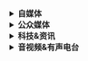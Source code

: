 <details>
<summary><b>自媒体</b> </summary> 
	<p>（“<a href="../../GFW/bolin/" title="文章转载：《学习一下德国人民的翻墙精神》 - 原载于@编程随想的博客/2009-07-16">兼听则明，偏信则暗。--《资治通鉴》</a>”）</p>
<table> 
    <tr>
        <td><b><a href="https://www.youtube.com/playlist?list=WL" title="稍后观看 - YouTube">项目</a></b></td> 
        <td><b><a href="https://www.youtube.com/feed/subscriptions" title="订阅内容 - YouTube">分类</a></b></td>
        <td>
          <b>备注 / <a href="https://www.w3school.com.cn/" title="w3school 在线教程">说明</a></b>
          （       
         <a href="https://go.choong.net/BTSync/down/" title="GFW @ 翻墙( /GFW/ & /BTSync/ )">GFW</a> |  
	 <a href="https://program-think.blogspot.com/search/label/IT.翻墙" title="IT.翻墙 @ 编程随想的博客">科学上网</a>  
          - ☞步骤 ： 
          <a href="https://go.choong.net/Mozilla/Firefox/" title="①下载浏览器：Mozilla Firefox — 下载本地化的 🦊 Firefox （zh-CN）">①</a>、
          <a href="https://go.choong.net/Mozilla/VPN/" title="②添加VPN插件：Hoxx VPN Proxy – 下载 🦊 Firefox 扩展（zh-CN）--网址">②</a>、
          <a href="https://go.choong.net/Mozilla/ADD-ONS/" title="③添加扩展插件：常用扩展集 – 下载 🦊 Firefox 附加组件（zh-CN）--网址">③</a>
          ）
        </td>
    </tr>  
     <tr>
        <td>《<a href="https://www.youtube.com/channel/UChRE0pMeij_O5FqWrSKBF-Q?lang=zh-cn" title="@《书斋夜话》频道 (于2017年1月16日注册) | YouTube">書齋夜話</a>》</td>
        <td> /zt/szyh/ </td>
        <td> <a href="https://twitter.com/shuzhaiyehua?lang=zh-cn" title="推特 | 書齋夜話(@shuzhaiyehua)2017年4月 加入">主讲人</a> ：@任松林、@<a href="https://twitter.com/atomxu?lang=zh-cn" title="推特 | 童木 Steven(@atomxu)2010年4月 加入">童木</a> </td>
    </tr> 
  </summary>  
	
     <tr>
        <td>《<a href="https://www.youtube.com/channel/UC7PiHw_aAJU7z4MPLvJs6lA/about?lang=zh-cn" title="@《Haonian Xin》频道 (于2017年7月29日注册)  | YouTube">灝年講壇</a>》</td>
        <td> /zt/xhn/ </td>
        <td><a href="https://zh.wikipedia.org/wiki/%E8%B0%81%E6%98%AF%E6%96%B0%E4%B8%AD%E5%9B%BD" title="《谁是新中国》 - 维基百科，自由的百科全书
	《谁是新中国：中国现代史辨》（Which is the New China: Distinguishing between Right and Wrong in Modern Chinese History）
	是旅居美国的中国大陆异议人士辛灏年出版的一本历史学和政治学著作。">主讲人</a>：<a href="https://zh.wikipedia.org/wiki/%E8%BE%9B%E7%81%9D%E5%B9%B4" title="辛灏年 - 维基百科，自由的百科全书
	辛灏年（1947年11月2日－），本名高尔品，籍贯安徽巢县，出生于南京，现旅居美国。
	原为作家，任中华人民共和国安徽省青联副主席。
	47岁时赴海外，专研中国近现代史，取“辛亥年”谐音更名“辛灏年”，
	主张中国大陆归并于中华民国，参与创建大中华民国光复会。">辛灝年</a>@<a href="https://twitter.com/RealHaonian?lang=zh-cn" title="推特 | 辛灏年(@RealHaonian)">Twitter</a>&nbsp;
        <a href="https://go.choong.net/s/1946/" title="【1946】中華民國憲法-全國法規資料庫( https://law.moj.gov.tw/LawClass/LawAll.aspx?pcode=A0000001 )"><img src="https://emojipedia-us.s3.dualstack.us-west-1.amazonaws.com/thumbs/120/joypixels/257/flag-taiwan_1f1f9-1f1fc.png" height="15" width="15" /></a>
<a href="https://www.youtube.com/channel/UCUTYYuGRa_Xzu0FlcM1UvHQ?lang=zh-cn" title="辛灏年《透視中國》Youtube频道 http://tszgtv.com (于2014年5月5日注册)  | YouTube
	辛灝年 最新演講 -- 展示一个真实的中国，分享一份深刻的思考。
	原名高爾品。作家，歷史學家。 
	著有《誰是新中國》等著作。">透視中國</a>|<a href="https://www.huanghuagang.org/" title="《黄花岗》杂志社 - 「黃花岡光復網」首頁  | 2001年中华民国国庆日，辛灏年创办历史刊物《黄花岗》及中国现代史研究所，并任《黄花岗》主编。
	2014年10月，宣布中国现代史研究所改组更名为光复民国（大陆）工作委员会。
	2018年5月，与致力恢复中华民国失地人士于纽约成立大中华民国光复会。">黄花岗</a>&nbsp;<a href="https://guangfuwan.blogspot.com/" title="黃花岡觀察Blog">Blog</a>|<a href="https://www.youtube.com/c/%E6%A2%85%E8%8A%B1%E9%9B%BB%E8%A6%96MeiTV?lang=zh-cn" title="《梅花電視-光復之聲二台》YouTube频道 (于2018年3月28日注册)  | YouTube
	大中華民國光復會的官方媒體。">梅花電視</a><a href="https://emojipedia.org/flag-taiwan/" title="🇹🇼 Flag for Taiwan Emoji">&</a><a href="https://www.youtube.com/channel/UCMUeN194sSQfgn7jA6ez5-w?lang=zh-cn" title="光復之聲 - YouTube 频道 (于2019年1月18日注册)  | YouTube">光復之聲</a>
	</td>
    </tr> 
        
     <tr>
       <td>《<a href="https://www.youtube.com/channel/UCghLs6s95LrBWOdlZUCH4qw?lang=zh-cn" title="@《stone记》频道 (于2018年3月30日注册) , 合作联系Twitter：stone记@stone62855987 | YouTube">stone记</a>》</td>
        <td> /zt/stone/ </td>
        <td>主讲人：stone记 
	@<a href="https://twitter.com/stone62855987?lang=zh-cn" title="推特 | stone记(@stone62855987)">Twitter</a>	
	</td>
    </tr> 
	
     <tr>
       <td>《<a href="https://www.youtube.com/channel/UCq9SFiUfZaBK36rDZqnBbpw?lang=zh-cn" title="@《晓农说》频道 (2020年1月6日注册)  未经证实 | YouTube">晓农说</a>》</td>
        <td> /zt/cxn/ </td>
        <td>
	   <a href="https://www.youtube.com/channel/UCq9SFiUfZaBK36rDZqnBbpw?lang=zh-cn" title="@《程晓农何清涟频道》 (2019年6月20日注册) 未经证实 | YouTube">主讲人</a> ：
	   <a href="https://zh.wikipedia.org/zh-hans/程晓农" title="程晓农 - 维基百科，自由的百科全书
	程晓农（1952年2月19日－），男，祖籍中国江苏南京，中国经济学家、转型问题学者、旅美学者。
	曾任全国人大常委会办公厅研究室研究员,中国经济体制改革研究所综合研究室主任、副研究员，曾任美国《当代中国研究》杂志主编。">程晓农</a>
         @<a href="https://twitter.com/XiaonongC?lang=zh-cn" title="推特 | Xiaonong Cheng, 程晓农(@XiaonongC)">Twitter</a>、	
	  <a href="https://zh.wikipedia.org/zh-hans/何清涟" title="何清涟 - 维基百科，自由的百科全书">何清涟</a>
	@<a href="https://twitter.com/HeQinglian?lang=zh-cn" title="推特 | 何清涟, He Qinglian(@HeQinglian)">Twitter</a>、
	 <a href="https://www.youtube.com/playlist?list=PLiPkp_d_RCylY6vbZnE_x7n2p-a2aEj7C?lang=zh-cn" title="【明镜电视】 程晓农 | 何清涟专栏 - YouTube">专栏</a> |
	 <a href="https://www.heqinglian.net/" title="清涟居 | 何清涟个人主页">清涟居</a>
	</td>
    </tr> 
	
     <tr>
       <td>《<a href="https://www.youtube.com/channel/UCAq_xQV8pJ2Q_KOszzaYPBg?lang=zh-cn" title="@《崔永元》频道 (2020年4月9日注册)  | YouTube">崔永元</a>》</td>
        <td> /zt/cyy/ </td>
        <td>主讲人：<a href="https://zh.wikipedia.org/zh-hans/崔永元" title="崔永元 | 1963年2月20日出生于天津，北京广播学院（现中国传媒大学）新闻系毕业。 - 维基百科，自由的百科全书 ">崔永元</a>
		@<a href="https://twitter.com/YongyuanCui1?lang=zh-cn" title="推特 | 崔永元(@YongyuanCui1)2019年1月 加入">Twitter</a>、	
		@<a href="https://zh-cn.facebook.com/yongyuan.cui.338" title="Facebook | 崔永元(@ )*年*月 加入">Facebook</a>
	</td>
    </tr> 
	
	     <tr>
       <td>《<a href="https://www.youtube.com/channel/UCM33VtveeEmfA6LC7tH30Xw?lang=zh-cn" title="@《袁腾飞》频道 (2013年9月10日注册)  | YouTube">袁腾飞</a>》</td>
        <td> /zt/ytfy/ </td>
        <td><a href="https://www.youtube.com/user/tmengchina?lang=zh-cn" title="@《袁腾飞》频道 (2013年9月10日注册)  | YouTube">主讲人</a>：<a href="https://zh.wikipedia.org/zh-hans/袁腾飞" title="袁腾飞 | 1972年2月8日出生于北京，首都师范大学历史系毕业。 - 维基百科，自由的百科全书 
		袁腾飞（1972年2月8日－），字将洛，号方生 1994年毕业于首都师范大学历史系，中学高级教师。曾任首都师范大学附属中学历史课教师13年，原北京市海淀区教师进修学校历史教研员，原海淀区历史学科带头人，原北京精华学校教师，现已辞职，在网络平台做主播。
		曾参与北京市高考历史命题与《高中新课标历史教材》（人教版）编写。

                2008年6月，袁腾飞在精华学校的讲课片段被传到优酷网上，受到部分网友大力追捧，但也受到许多网民的强烈反对，甚至有网民到精华学校欲与袁腾飞辩论，但学校未同意。
		在短短一年内，袁腾飞旋风式爆红，讲史魅力横扫全球中文世界，其粉丝号称“藤枝”[1]，袁腾飞被吹捧为“史上最牛历史老师”。
		中国中央电视台科教频道《百家讲坛》系列节目，先后推出由他主讲的《两宋风云》《塞北三朝之辽》《塞北三朝之西夏》《塞北三朝之金》。">袁腾飞</a>
		@<a href="https://twitter.com/YuanTengFei?lang=zh-cn" title="推特 | 袁腾飞(@YuanTengFei)2010年5月 加入">Twitter</a>、	
		@<a href="https://zh-cn.facebook.com/yuantengfei/" title="Facebook | 袁腾飞(@yuantengfei)*年*月 加入">Facebook</a>
		| <a href="https://www.youtube.com/watch?v=4EO2rxMK36w?lang=zh-cn" title="我为什么离开体制？历史课在中学鄙视链最底端 - YouTube">自述</a>
		 <a href="https://www.youtube.com/watch?v=BRqQeCTS8cM?lang=zh-cn" title="我为什么离开体制？历史课在中学鄙视链最底端 - YouTube">经历</a>

	</td>
    </tr> 
	
     <tr>
       <td>《<a href="https://www.youtube.com/channel/UCr_F4Y9iboUKlg_ZPm4jkVQ?lang=zh-cn" title="@《老梁》频道 (2020年3月8日注册)   世事洞明皆学问，人情练达即文章 | YouTube">老梁</a>》</td>
        <td> /zt/lhd/ </td>
        <td><a href="https://www.youtube.com/channel/UCNE3Tho7XQ39iSUTafPmMpQ?lang=zh-cn" title="@《老梁【副频道】》 (2017年8月30日注册)  | YouTube">主讲人</a>：<a href="https://zh.wikipedia.org/zh-hans/梁宏达" title="梁宏达 | 1972年2月20日出生于黑龙江省绥化市兰西县，黑龙江大学新闻专业毕业。 - 维基百科，自由的百科全书 
		梁宏达（1972年2月20日－），艺名老梁，中国大陆电视评论员、节目主持人、自媒体主播，出生于黑龙江省绥化市兰西县，1992年毕业于黑龙江大学新闻专业，曾任中央人民广播电台特别评论员、中国教育电视台评论员，主讲过众多电视及网络节目，包括《体育评书》《老梁说天下》《老梁故事汇》《老梁观世界》《老梁有看法》《天天五味评》《梁知》《老梁通史》《大唐雷音寺》等，因其渊博的知识和独到的见解而深受许多观众喜爱。其妻子是中国大陆节目主持人荆慕瑶。">梁宏达</a>
		@<a href="https://twitter.com/?lang=zh-cn" title="推特 | 梁宏达(@)*年*月 加入">Twitter</a>、	
		@<a href="https://zh-cn.facebook.com/" title="Facebook | 梁宏达(@yuantengfei)*年*月 加入">Facebook</a>
	</td>
    </tr> 
	
     <tr>
       <td>《<a href="https://www.youtube.com/channel/UCoCHlYM3srHBmg21mK1-JPg?lang=zh-cn" title="杨锦麟@《老楊到處說》频道 (2020年4月1日注册)  | YouTube">老楊到處說</a>》</td>
	<td> /zt/yjl/ </td>
        <td><a href="https://www.youtube.com/c/老楊到處說?lang=zh-cn" title="杨锦麟@《老楊到處說》频道 (2020年4月1日注册)  | YouTube">主讲人</a>
		  ：<a href="https://zh.wikipedia.org/zh-hans/杨锦麟" title="@杨锦麟 | 维基百科
			杨锦麟（1953年9月－），笔名陈子帛。出生于中国福建厦门。
		     先后担任报社编辑、主笔、杂志主编等职，长期从事时事评论的媒体工作，
		     目前担任锦绣麒麟传媒（国际）有限公司创始人兼总监。
		     其在凤凰卫视期间的品牌节目是《有报天天读》。
		     同时杨锦麟也经常为新加坡《联合早报》撰写文稿；后担任香港卫视副总裁兼执行台长。
		     2013年2月16日以私人理由辞去在香港卫视所任之职务。
		     后创建锦绣麒麟传媒（国际）有限公司，与腾讯合作开设“锦麟频道”，
	             2013年3月1日起推出四档由杨锦麟主持的节目。
		                                           - @维基百科，自由的百科全书 ">杨锦麟</a>
		（<a href="https://zhibo.ifeng.com/" title="风直播 - 只为抵达，给你好看！| 凤凰网">凤凰卫视</a>
		《<a href="https://phtv.ifeng.com/listpage/672/1/list.shtml" title="有报天天读_凤凰卫视_凤凰网">有报天天读</a>》早期主持人）
	</td>
    </tr> 	                                                                                                     
		
     <tr>
       <td>《<a href="https://www.youtube.com/channel/UCtAIPjABiQD3qjlEl1T5VpA?lang=zh-cn" title="@《文昭談古論今 -Wen Zhao Official》频道 (于2011年12月4日注册) | YouTube">文昭談古論今</a>》</td>
        <td> /zt/wenzhao/ </td>
        <td> 
            <a href="https://www.youtube.com/channel/UCTu_hTaVf3DJMpMIyOAq2Ew?lang=zh-cn" title="@《文昭思緒飛揚 - Wen Zhao Studio》频道 (于2020年6月12日注册) | YouTube">主讲人</a>
		：<a href="https://www.wenzhao.ca" title="『文昭談古論今』 會員網站：wenzhao.ca">文昭</a>
	     @<a href="https://twitter.com/wenzhaocomment?lang=zh-cn" title="推特 | 文昭談古論今(@wenzhaocomment)2017年2月 加入">Twitter</a>、
	     @<a href="https://zh-cn.facebook.com/WenZhaoComment/" title="Facebook | 文昭談古論今(@WenZhaoComment)*年*月 加入">Facebook</a>、
	     @<a href="https://t.me/wenzhaocomment" title="电报（Telegram） | 文昭談古論今(@WenZhaoComment)*年*月 加入">Telegram</a>、
	     @<a href="https://t.me/wenzhaofans" title="电报群组（Telegram） | 文昭談古論今(@WenZhaoComment)*年*月 加入">群组</a>
	     </td>
    </tr>    
    
     <tr>
       <td>《<a href="https://www.youtube.com/channel/UCwb7avxK-L5vPjMC1ZIGayw?lang=zh-cn" title="@《陳破空縱論天下》频道 (于2015年10月9日注册) | YouTube">陳破空縱論天下</a>》</td>
        <td> /zt/cpk/ </td>
        <td> 主讲人：<a href="https://www.chenpokongvip.com/" title="主頁 | 陳破空會員網站">陈破空</a>
	    @<a href="https://zh.wikipedia.org/zh-hans/陈破空" title="陈破空（1963年12月20日－），原名陈劲松，生于四川省三台县。旅美中国作家、政治评论家、知名民运人士。先后就读于湖南大学、上海同济大学。美国哥伦比亚大学公共管理硕士。曾执教广州中山大学。美国之音常任嘉宾、自由亚洲电台特约评论员。 - 维基百科，自由的百科全书 ">维基百科</a>
	    </td>
    </tr> 
	
     <tr>
       <td>《<a href="https://www.youtube.com/channel/UCn9_KbNANeyYREePe8YA2DA?lang=zh-cn" title="@《财经冷眼》频道 (于2017年8月31日注册) | YouTube">财经冷眼</a>》</td>
        <td> /zt/cjly/ </td>
        <td>主讲人：
		<a href="https://www.caijinglengyan.com/" title="财经冷眼 – 专业财经节目">财经冷眼</a>
		@<a href="https://twitter.com/caijinglengyan?lang=zh-cn" title="推特 | 财经冷眼(@caijinglengyan)2016年10月 加入">Twitter</a>、
		@<a href="https://twitter.com/caijingxiang?lang=zh-cn" title="推特 | 财经真相(@caijingxiang)2014年11月 加入">Twitter</a></td>
    </tr> 
	
     <tr>
       <td>《<a href="https://www.youtube.com/channel/UCa6ERCDt3GzkvLye32ar89w?lang=zh-cn" title="@《江峰时刻》频道 (于2018年6月1日注册) | YouTube
		江峰時刻 —— 有思考深度、有時空緯度、有人性溫度。
		含三個欄目：
			1.歷史上的今天：講出歷史真相，道出生命冷暖。
			2.江峰漫談：蹭熱點，不蹭熱鬧；看新聞，更看門道。
			3.川普推推推：通過推特總統，了解美國，了解正常人類秩序，一起為未來的中國尋找智慧和久違的神性。">江峰时刻</a>》</td>
        <td> /zt/jftime/ </td>
        <td>主讲人：江峰 
	    & <a href="https://www.youtube.com/channel/UCDpWE1rleECw7wFdwTy-hSQ?lang=zh-cn" title="@《 江峰劇場 》频道 (于2018年1月18日注册) | YouTube">江峰劇場</a>
	     @<a href="https://twitter.com/realjiangfeng?lang=zh-cn" title="推特 | 江峰(@realjiangfeng)2018年11月 加入">Twitter</a>、
	     @<a href="https://zh-cn.facebook.com/JiangFengTime/" title="Facebook | 江峰时刻(@JiangFengTime)*年*月 加入">Facebook</a>、
	     @<a href="https://t.me/jiangfengtimegroup" title="电报群组（Telegram） | 江峰时刻(@jiangfengtimegroup)*年*月 加入">群组</a>
	      </td>
    </tr> 
	
     <tr>
       <td>《<a href="https://www.youtube.com/channel/UCBtIsU8tuFzE0U8spSUUbZw?lang=zh-cn" title="@《文明客厅》频道 (于2019年7月16日注册) | YouTube">文明客厅</a>》</td>
        <td> /zt/zxz/ </td>
        <td>主讲人：	     
             <a href="https://zh.wikipedia.org/zh-hans/周孝正" title="周孝正 - 维基百科，自由的百科全书
		 周孝正（1947年7月－），中国社会学家、历史学者。原中国人民大学副教授。周以其幽默诙谐的语言风格，针对历史及社会事件客观理智的分析而在中国广为人知。">周孝正</a>
	     </td>
     </tr> 
	
     <tr>
       <td>《<a href="https://www.youtube.com/channel/UCJDaS2CiEQOOUngxe0p4MoQ?lang=zh-cn" title="@《詢經問政》频道 (于2019年6月20日注册) | YouTube
	 《询经问政》是一个以犹太·基督教信仰为价值基础，从英美保守主义理念的角度，对时政、经贸、社会做深入探讨的栏目。
	            希望以此帮助全球华人深入了解美国政治、美国视角，及其所植根于的，创造了普世文明的西方信仰及价值观。

	            《询经问政》的主旨可概括为：
	                                    保守理念
	                                    经典政论
	                                    纵横经贸
	                                    辛辣时评">詢經問政</a>》</td>
        <td> /zt/zx/ </td>
        <td>主讲人：
	       <a href="https://www.youtube.com/channel/UCDryqAH6z_YehYQP6EsQZbg?lang=zh-cn" title="@《詢經問道&詢經問政 EZ Media》频道 (于2020年3月5日注册) | YouTube
		【询经问道】乃张洵Eric Zhang另辟的油管频道，专注于历史、信仰、文化，以及思考。
	            原有【询经问政】仍旧存在，内容侧重时政点评，包括美国政治、美中关系等。

	            新频道【询经问道】的宗旨不变：
	                                      - 保守美国的过去
	                                      - 引领华夏的未来
	                                      - 传播基督的福音
	            频道初创，没有广告和油管超级留言打赏收入。有感动支持我者可通过paypal打赏：paypal.me/ericxunzhang">张洵</a>		
	     @<a href="https://twitter.com/ericxunzhang?lang=zh-cn" title="推特 | 张洵 Eric Zhang(@ericxunzhang)2017年8月 加入
		     Conserve the past of US, Lead the future of China, and Preach the Gospel of Jesus Christ. 守住美国的过去， 引领华夏的未来， 传播基督的福音！ https://paypal.me/ericxunzhang">Twitter</a>
	     </td>
     </tr> 
	
     <tr>
       <td>《<a href="https://www.youtube.com/c/徐杰慢半拍/?lang=zh-cn" title="@《徐杰慢半拍》频道 (2018年10月14日注册)  | YouTube 
	      【说明】
	      打赏：http://paypal.me/xujie950331

	      地址:695 W Holt Ave104 Pomona CA 91768

	      电话：+19093261499（洛杉矶时间：周一至周五上午10点到下午5点）

	      手机：+16264931363

	       邮箱：xujie19651123@gmail.com

	      徐杰苹果商店软件：徐杰慢半拍

	      电报群 ：xujie1965

	      YouTube频道会员https://www.youtube.com/channel/UCrmRhJoIXkaCPJLX_mqnbqQ/join


	      1，慢半拍忠实听众-------29，99每月
	      2，慢半拍频道会员-------99，99每月 
	      *************************************************************************** 
	      不会关联境外账户的麻烦走淘宝代付，不要用内地卡或者内地邮箱绑定的账户付款。谢谢！ 
	      ***************************************************************************">徐杰慢半拍</a>》</td>
        <td> /zt/cyy/ </td>
        <td>主讲人：<a href="https://www.xujieusamedia.com/" title="徐杰-个人网站试运营 | Xu Jie USA Media | Chinese-USA Relations | Pomona, CA ">徐杰</a>
		@<a href="https://twitter.com/?lang=zh-cn" title="推特 | 徐杰慢半拍 *年*月 加入">Twitter</a>、	
		@<a href="https://zh-cn.facebook.com/" title="Facebook| 徐杰慢半拍 *年*月 加入">Facebook</a>
	</td>
    </tr> 
	
     <tr>
       <td>《<a href="https://www.youtube.com/channel/UCv361SF6FKznoGPKEFG9Yhw?lang=zh-cn" title="@《陈秋实》频道 (于2019年10月5日注册) | YouTube">陈秋实</a>》</td>
        <td> /zt/cqs/ </td>
        <td>主讲人：陈秋实
	    @<a href="https://twitter.com/chenqiushi404?lang=zh-cn" title="推特 | 陈秋实（陳秋實）(@chenqiushi404)2019年10月 加入| 陳秋實：1985年9月19日出生于黑龙江省大兴安岭地区。🔸
邮箱：chenqiushi404@gmail.com">Twitter</a>
	     @<a href="https://t.me/qiushichen" title="电报（Telegram） | 陈秋实(@qiushichen)*年*月 加入">Telegram</a>、
	    </td>
    </tr> 
	
     <tr>
        <td>《<a href="https://www.youtube.com/c/cnliziqi?lang=zh-cn" title="@《李子柒 Liziqi》频道 -  美食视频博主 (于2017年8月22日注册) | YouTube">李子柒</a>》 </td>
        <td> /zt/lzq/ </td>
	<td><a href="https://zh.wikipedia.org/wiki/Category:%E4%B8%AD%E5%9B%BDYouTuber" title="分类:中国YouTuber - 维基百科，自由的百科全书">主讲人</a>：<a href="https://zh.wikipedia.org/wiki/%E6%9D%8E%E5%AD%90%E6%9F%92" title="李子柒 - 维基百科，自由的百科全书
		李子柒（1989年6月3日－），本名李佳佳，生于中国四川绵阳，中国大陆美食视频制作者，所属经纪公司为杭州微念科技。
		2016年因以“古法风格”形式发布原创美食视频而被人熟知，被誉为“2017美食网红第一人”。">李子柒</a>
		@<a href="https://weibo.com/mianyangdanshen" title="微博 |  李子柒(@*)*年*月 加入">微博</a>、 
		@<a href="https://zh-cn.facebook.com/cnliziqi/" title="Facebook | 李子柒 - Home(@cnliziqi)*年*月 加入">Facebook</a>、
		@<a href="https://space.bilibili.com/19577966" title="李子柒的个人空间（bilibili 知名美食UP主） - 哔哩哔哩 ( ゜- ゜)つロ 乾杯~ Bilibili">B站</a>、		
		@<a href="https://www.meipai.com/user/61455245" title="李子柒的美拍 - 美拍短视频">美拍</a>、 
		@<a href="https://www.douyin.com/share/user/68310389333/" title="李子柒 - 【抖音短视频】记录美好生活">抖音</a>
	    </td>
     </tr> 
	
     <tr>
       <td>《<a href="https://www.youtube.com/channel/UCyJSiDnzXwa1BLGG2PBq9og?lang=zh-cn" title="@《乐哥创事记》频道 (2021年5月9日注册)  | YouTube">乐哥创事记</a>》</td>
        <td> /zt/ac9192/ </td>
        <td>		
            <a href="https://choong.net/" title="我是乐哥 | 交个朋友">主讲人</a> ：
	    <a href="https://www.youtube.com/channel/UCd4E4dxtsvyHm2Yy2Jp9Lpw" title="重生乐哥 - YouTube （2021年5月9日注册）">重生乐哥</a>
		<a href="https://creator.douyin.com/" title="抖音：AC9192 | 登录抖音短视频 【抖音短视频】记录美好生活-Douyin.com 
							     抖音创作服务平台 
							     https://sso.douyin.com/
							     https://creator.douyin.com/">抖音：AC9192</a>
	    </td>
     </tr> 
	
    <tr>
       <td>《<a href="https://www.youtube.com/c/鄂东老男孩?lang=zh-cn" title="@《鄂东老男孩》频道 (2018年10月16日注册)  | YouTube">鄂东老男孩</a>》</td>
        <td> /zt/edbbly/ </td>
        <td>主讲人：<a href="#" title="#鄂东老男孩 | 本名：文刚，弟弟文强。微信公众号：edbboy , 80后袖珍老男孩，农村维修技术达人，家电下乡维修服务三农
		在不足2000人的湖北罗田县河铺镇凉亭河村里，他的“小文电器维修”铺子是当地最热闹的集散点。
		
		感谢大家对“鄂东老男孩”我的关注，我是一个袖珍人，我来自中国湖北的农村，大别山区黄冈市罗田县，小时候家里的条件差，
                 但是我截至目前也从没有依靠国家的补贴。我不想拖累我的家人，由于从小对电子维修方面很有兴趣,我的视频通过我下乡维修还有我的农村生活，
		反映我家乡的风土人情，展示家乡农村的变化，让更多的朋友了解我们山区农村的发展，还有山区人民的淳朴民风。
		喜欢我支持我的朋友点个订阅。一直有人质疑至是不是我本人的帐号，所以我发个声明说明一下！
		如果要联系我，还可以关注我的微信公众号“鄂东老男孩”和微博“鄂东老男孩”。">鄂东老男孩</a>		
		@<a href="https://space.bilibili.com/393314780/" title="鄂东老男孩的个人空间 - 哔哩哔哩 ( ゜- ゜)つロ 乾杯~ Bilibili
		  bilibili个人认证：bilibili 新星UP主 (第三届“bilibili 新星计划”获奖者")>B站</a>、
		@<a href="https://www.toutiao.com/c/user/54414031463/#mid=1556589708284930" title="鄂东老男孩的头条主页 - 今日头条(www.toutiao.com)">头条号</a>、		
	        @<a href="https://author.baidu.com/home?type=profile&action=profile&mthfr=box_share&context=%7B%22from%22%3A%22ugc_share%22%2C%22app_id%22%3A%221612105839178786%22%7D" title="鄂东老男孩">百度号</a>、
		@<a href="http://a.mp.uc.cn/media.html?mid=0ca3bda127374165a3cbf34ad3678d1b&client=ucweb&uc_param_str=frdnsnpfvecpntnwprdsssnikt" title="鄂东老男孩 | UC大鱼号">UC大鱼号</a>、
	</td>
    </tr> 
	
     <tr>
       <td>《<a href="https://www.youtube.com/c/laowaibaba?lang=zh-cn" title="@《老外爸爸》频道 - 追求卓越男人的生活 (于2017年9月20日注册) | YouTube">Laowai Baba</a>》 </td>
        <td> /zt/lwbb/ </td>
        <td><a href="https://www.youtube.com/watch?v=fLSfoWuKGIM?lang=zh-cn" title="关于@《老外爸爸》频道 | 老外爸爸是誰？ 我的Youtube頻道介紹 : 謝謝你訪問我的網站。我是一位先生和6個女兒的爸爸，住在台灣鄉下的美國人，喜歡養雞，喜歡吃酪梨醬。(更多视频: http://www.laowaibaba.com | Bilibili: 老外爸爸 LaoWai BaBa
 | Facebook (臉書) : 老外爸爸 LaoWai BaBa）">主讲人</a>：<a href="https://www.laowaibaba.com/zh-hant/" title="《老外爸爸 Laowai Baba》 - 追求卓越的男人生活">Stephen</a></td>
       </tr> 
	
     <tr>
       <td>《<a href="https://www.youtube.com/c/ZUOLUOTV?lang=zh-cn" title="@《ZUOLUOTV》频道 (于2016年5月17日注册) | YouTube">ZUOLUOTV™</a>》</td>
        <td> /zt/zltv/ </td>
        <td>    <a href="https://space.bilibili.com/7388950#!/" title="罗罗磊磊的个人空间 - 哔哩哔哩 ( ゜- ゜)つロ 乾杯~ Bilibili">主讲人</a>：
		<a href="https://luolei.org/" title="罗磊的独立博客 （ luolei.org ）  
						     【简介】罗磊，前端工程师，ZUOLUOTV™ 制作人，左左文化创始人。 - 科技、旅行、生活方式。
						     
						        我叫罗磊,来自中国深圳,当过5年程序员,前端工程师,曾任职于大型互联网公司, 
						     2018年底与老婆辞职创业,现在是视频节目 ZUOLUOTV 制作人,旅行摄影玩家和内容创作者
                                                     当过五年前端工程师，俗称程序员，2018年辞职创业，现在给老婆打工，全世界走走逛逛拍拍。">罗磊</a>
	        @<a href="https://twitter.com/luoleiorg?lang=zh-cn" title="推特 | 罗罗磊磊(@luoleiorg)2009年6月 加入">Twitter</a>
		@<a href="http://t.me/zuoluotv" title="Telegram - 电报|群组">Telegram</a>
		@<a href=https://www.instagram.com/luoleiorg/" title="Instagram | 罗罗磊磊(@*)*年*月 加入">Instagram</a>
		@<a href="https://twitter.com/luoleiorg?lang=zh-cn" title="微博 |  罗罗磊磊(@*)*年*月 加入">微博</a> 
		@<a href="https://www.zhihu.com/people/luolei" title="罗磊 - 知乎">知乎</a> 
	</td>
    </tr> 
			
     <tr>
       <td>《<a href="https://i.youku.com/luojisw" title="优酷视频《罗辑思维》自频道 （ 微信公众号：luojisw ） ">罗辑思维</a>·<a href="https://www.biji.com/" title="罗辑思维 | 得到App/Web版 - 知识就是力量，知识就在得到 （ https://www.biji.com/ ）">得到</a><a href="https://www.igetget.com/" title="罗辑思维 | 得到App - 北京思维造物信息科技股份有限公司">App</a>》</td>
        <td> /zt/ljsw/ </td>
        <td><a href="https://github.com/taoste/Hello-World/tree/master/eBook/%E3%80%8A%E5%BE%97%E5%88%B0%26%E7%BD%97%E8%BE%91%E6%80%9D%E7%BB%B4%E3%80%8B" title="【专题@Github】罗辑思维 · 得到app">创始人</a>
	    <a href="https://www.tianyancha.com/search?key=%E5%8C%97%E4%BA%AC%E6%80%9D%E7%BB%B4%E9%80%A0%E7%89%A9%E4%BF%A1%E6%81%AF%E7%A7%91%E6%8A%80%E8%82%A1%E4%BB%BD%E6%9C%89%E9%99%90%E5%85%AC%E5%8F%B8" title="北京思维造物信息科技股份有限公司">:</a>
	    <a href="https://zh.wikipedia.org/wiki/罗振宇" title="罗振宇 - 维基百科，自由的百科全书
	    罗振宇（1973年1月11日－），出生于安徽芜湖，中国资深媒体人，记者专业，自称罗胖。籍贯安徽桐城，是罗辑思维创始人、“得到app”创始人。">罗振宇</a>
          | <a href="https://www.umiwi.com/ " title="时间的朋友-官网 ">时间的朋友</a> ·
	    <a href="https://qy.igetget.com/ " title="得到 | 企业服务 ">企业</a> ·
	    <a href="https://www.youtube.com/watch?v=gGoF9L_lIbQ?lang=zh-cn" title="2016《十三邀》完整版:许知远对话罗振宇">对话</a> 
	   @<a href="https://www.sao.cn/" title="首页 - 生活作风（ sao.luojilab.com | www.sao.cn ）- 移动电商运营系统 | 首页 ">sao</a>	   
	   &<a href="https://blog.luojilab.com" title="罗辑思维技术博客（ blog.luojilab.com ）">blog</a>
           @<a href="https://github.com/luojilab" title="@Github | 罗辑思维 - 得到App（ luojilab.github.io ）">Github</a>
	</td>
     </tr> 
			
  </table> 
</details>
			
<details>
<summary><b>公众媒体</b> </summary> 
	<p>（“<a href="../../GFW/bolin/" title="文章转载：《学习一下德国人民的翻墙精神》 - 原载于@编程随想的博客/2009-07-16">兼听则明，偏信则暗。--《资治通鉴》</a>”）</p>
<table> 

    <tr>
        <td><b>名称</b></td>
        <td><b>链接</b></td>
        <td><b>分类</b></td>
        <td>
          <b><a href="https://bridges.torproject.org/?lang=zh_CN" title="【科学上网】Tor 匿名网络 (Start Tor Browser 浏览器) 网桥中继">备注</a> / <a href="https://www.w3school.com.cn/" title="w3school 在线教程">说明</a></b>
          （       
         <a href="https://go.choong.net/BTSync/down/" title="GFW @ 翻墙( /GFW/ & /BTSync/ )">GFW</a> |  
	 <a href="https://program-think.blogspot.com/search/label/IT.翻墙" title="IT.翻墙 @ 编程随想的博客">科学上网</a>  
          - 步骤 ： 
          <a href="https://go.choong.net/Mozilla/Firefox/" title="①下载浏览器：Mozilla Firefox — 下载本地化的 🦊 Firefox （zh-CN）">①</a>、
          <a href="https://go.choong.net/Mozilla/VPN/" title="②添加VPN插件：Hoxx VPN Proxy – 下载 🦊 Firefox 扩展（zh-CN）--网址">②</a>、
          <a href="https://go.choong.net/Mozilla/ADD-ONS/" title="③添加扩展插件：常用扩展集 – 下载 🦊 Firefox 附加组件（zh-CN）--网址">③</a>
          ）
        </td>
    </tr>  	

    <tr>
        <td>YouTube</td>
        <td><a href="https://www.youtube.com/?hl=zh-CN" title="YouTube 中文版 - YouTube是世界上最大的视频网站
看世界之所看，享世界之所享 - 将最热门的音乐视频、游戏热点、娱乐和新闻等内容尽揽眼底。您不仅可以订阅喜爱的频道、与朋友分享精彩内容，还可以在任意设备上观看。">https://www.youtube.com/</a> </td>
        <td> 视频 </td>
        <td>@<a href="https://zh.wikipedia.org/wiki/YouTube" title="YouTube（成立于2005年2月14日） - 维基百科">维基百科</a> （ @<a href="https://www.youtube.com/html5?hl=zh-CN" title="YouTube HTML5 视频播放器">HTML5</a> |  <a href="https://www.youtube.com/user/YouTube?hl=zh-CN" title="YouTube Spotlight - YouTube聚光灯（英语：YouTube Spotlight）是YouTube自办的官方频道。">聚光灯</a>）</td>
 </tr> 

    <tr>
        <td> &nbsp; </td>
        <td><a href=" http://cn.rfi.fr/" title="法广-法国国际广播电台-时事与新闻直播（简体中文）">法广</a> | @<a href="https://www.youtube.com/RFACHINESE?lang=zh-cn" title="@《自由亚洲电台(普通话)》频道(于*年*月*日注册) | YouTube">YouTube</a> </td>
        <td> /zt/rfi/ </td>
        <td> 法广-法国国际广播电台-时事与新闻直播（简体中文）</td>
    </tr> 
    
    <tr>
        <td> &nbsp; </td>
        <td><a href="https://www.bbc.com/zhongwen/simp" title="BBC 中文网">BBC 中文网</a> | @<a href="https://www.youtube.com/channel/UCb3TZ4SD_Ys3j4z0-8o6auA?lang=zh-cn" title="@《BBC 中文网》频道(于2010年8月24日注册) | YouTube">YouTube</a> </td>
        <td> /zt/bbc/ </td>
        <td> <a href="http://www.bbc.co.uk/academy/zh-hans/" title="BBC学院新版中文网站">BBC 学院</a>  </td>
    </tr>     
    
    <tr>
        <td> &nbsp; </td>
        <td><a href="http://www.voachinese.com/" title="美国之音（VOA 中文网）">VOA 美国之音</a> | @<a href="https://youtube.com/voachina?lang=zh-cn" title="@《美国之音（VOA 中文网）》频道(于2007年5月31日注册) | YouTube">YouTube</a> </td>
        <td> /zt/voa/ </td>
        <td> 美国之音（VOA 中文网） </td>
    </tr>  
       
    <tr>
        <td> &nbsp; </td>
        <td><a href="http://cn.nytimes.com/" title="纽约时报 - 中文网 | 国际纵览">纽约时报</a> | @<a href="https://www.youtube.com/channel/UCa37l88L_6Db70pPvA7_uPQ?lang=zh-cn" title="@《纽约时报 中文网》频道(于2015年7月30日注册) | YouTube">YouTube</a> </td>
        <td> /zt/nytimes/ </td>
        <td> 纽约时报中文网 @<a href="https://twitter.com/nytchinese?lang=zh-cn" title="@纽约时报中文网 | Twitter">Twitter</a> 
        @<a href="https://zh-cn.facebook.com/nytimeschinese.t" title="@纽约时报中文网 | facebook">FaceBook</a></td>
    </tr> 

    <tr>
        <td> &nbsp; </td>
        <td><a href="http://www.rfa.org/mandarin/" title="自由亚洲电台(普通话)">自由亚洲电台</a> | @<a href="https://www.youtube.com/RFACHINESE?lang=zh-cn" title="@《自由亚洲电台(普通话)》频道(于2009年9月8日注册) | YouTube">YouTube</a> </td>
        <td> /zt/rfa/ </td>
        <td> 自由亚洲电台(普通话) </td>
    </tr>   
			
    <tr>
        <td> &nbsp; </td>
        <td><a href="https://www.chinasuntv.com/" title=" ChinaSuntv 陽光衛視
          陽光衛視創立於2000年，是獨具公信力和影響力的24小時中文衛星電視頻道，
          以深度紀錄片聞名，堅持以影像修史，以視聽傳播文化，以媒介肩挑社會責任，
          為公民討論、學者思想提供開放空間和獨立平台，為華人社會說出真話、尋求真相、啟蒙真知。">陽光衛視</a><a href="https://www.isuntv.com/zh/" title="ISUNTV">ISUNTV</a> | @<a href="https://www.youtube.com/user/chinasuntv?lang=zh-cn" title="SUNTV 陽光衛視 - YouTube频道(于2010年7月13日注册) | YouTube">YouTube</a> </td>
        <td> /zt/suntv/ </td>
        <td> <a href="https://zh.wikipedia.org/wiki/%E9%99%BD%E5%85%89%E8%A1%9B%E8%A6%96" title="阳光卫视 - 维基百科，自由的百科全书
         阳光卫视是2000年8月8日在香港创办的一个卫星电视。股权几经转手后，现在的董事长是陈平。
         阳光卫视是一家以制作历史、人文、财经、时政节目和记录片为主要内容的中文电视频道。
         目前，该电视台在中国大陆的信号已经被官方屏蔽，观众无法直接通过电视收看节目，官网也无法从中国大陆访问。
         但可以使用部分手机应用程序收看该台节目和直播。">陽光衛視</a>SUNTV
	 @<a href="https://twitter.com/isunaffairs?lang=zh-cn" title="@陽光衛視 (@isunaffairs) / Twitter">Twitter</a>
	 @<a href="https://twitter.com/chinasuntv?lang=zh-cn" title="@陽光衛視全媒體 | Twitter">Twitter</a> 
        @<a href="https://zh-cn.facebook.com/isuntvvr" title="@Suntv 陽光衛視 | facebook">FaceBook</a>
	</td>
    </tr> 
	
	<tr>
        <td> 中国影音平台 </td>
        <td>	<a href="https://www.cctv.com/" title="CCTV 中国中央电视台 - 央视网_世界就在眼前">CCTV央视网</a> 
		<a href="https://www.cgtn.com/" title="CGTN 中国环球电视网 | 中国国际电视台  China Global Television Network- Homepage - Breaking News, China News, World News and Video">CGTN</a>
	| @<a href="https://www.youtube.com/user/zhongguohaogequ?lang=zh-cn" title="CCTV中国中央电视台 - YouTube(2014年1月3日注册) | YouTube">YouTube</a> </td>
        <td> /zt/cctv/ </td>
        <td> <a href="https://www.youtube.com/user/CCTVNEWSbeijing?lang=zh-cn" title="CGTN【国际版】- YouTube(2013年1月24日注册) | YouTube">国际</a>
	    <a href="https://tv.cctv.com/live/" title="直播大全_CCTV节目官网_央视网">直播</a>
	  <a href="https://livechina.cctv.com/" title="直播中国">中国</a>
	  <a href="https://v.cctv.com/" title="央视网视频__央视网(cctv.com)">视频</a>
	 <a href="https://www.ipanda.com/" title="iPanda熊猫频道_熊猫频道">熊猫</a>
	|         @<a href="https://zh-cn.facebook.com/cctvcom" title="CCTV - 认证公共主页 | Facebook">FaceBook</a>
		@<a href="https://twitter.com/CCTV?lang=zh-cn" title="@CCTV | Twitter(于2009年7月注册)">Twitter</a> 
	   <a href="https://zh.wikipedia.org/wiki/%E4%B8%AD%E5%9B%BD%E4%B8%AD%E5%A4%AE%E7%94%B5%E8%A7%86%E5%8F%B0" title="中国中央电视台- 维基百科，自由的百科全书
		    中国中央电视台（英语：China Central Television, CCTV），通称中央电视台，简称央视、中央台，是中华人民共和国的国家级国有电视媒体。
		    成立于1958年5月1日，正式播出于1958年9月2日。现拥有49个电视频道，是世界上电视频道数量最多的电视台，隶属于中央广播电视总台。
中国中央电视台的所有的节目都通过卫星播出，部分受众多的频道采用卫星和光缆干线同时向国内传输，向国际传输时则全部经由卫星。
		    该台拥有中国大陆境内最多的收视人群。
		    除了面向中国大陆播出的频道之外，央视还通过卫星、互联网向全球播出包括中文在内的各种语言的国际频道。
		    央视在全球各地设立了自己的记者站，并在肯尼亚首都内罗毕设立了非洲分台，
		    在美国首都华盛顿设立了北美分台，在英国首都伦敦设立了欧洲分台，致力于发展成为“国际化新闻媒体”。
		    央视属于国家事业单位编制，接受中央广播电视总台的直接管理，同时采用企业化管理模式，
		    将自身定位为“党、政府和人民的重要喉舌”，对外呼号中国之声（英语：Voice of China）。
		    由于央视的独特地位和影响力，央视本身和有关央视的新闻事件也时常成为其他媒体关注的焦点。
		    中国中央电视台现为中央广播电视总台的一部分，与同属中央广播电视总台的中央人民广播电台和中国国际广播电台并称为中央三台。">CCTV</a>@<a href="https://zh.wikipedia.org/wiki/%E4%B8%AD%E5%9B%BD%E7%8E%AF%E7%90%83%E7%94%B5%E8%A7%86%E7%BD%91" title="中国环球电视网 - 维基百科，自由的百科全书
		    中国环球电视网（英语：China Global Television Network，缩写作 CGTN），又称中国国际电视台，
		    是中国国有媒体中央广播电视总台所属的一个外语电视网，受中国政府资助并受中宣部领导。
		    中国环球电视网前身为中国中央电视台的外语国际频道，于北京时间2016年12月31日12:00（格林尼治时间4:00）开播。
		    CGTN总部位于北京，当前使用中央广播电视总台光华路办公区进行办公，并在肯尼亚内罗毕、美国华盛顿特区、英国伦敦设非洲、北美、欧洲分台，
		    观众范围覆盖全球160多个国家和地区。">维基百科</a>
	</td>
    </tr> 
	
	<tr>
        <td> &nbsp; </td>
        <td>	<a href="https://v.qq.com/" title="腾讯视频 - 中国领先的在线视频媒体平台,海量高清视频在线观看">腾讯视频</a> 
		<a href="https://wetv.vip/zh-cn" title="WeTV - 騰訊視頻海外官方版 | 中文系列,韩国系列,动漫,等等">WeTV</a>
		| @<a href="https://www.youtube.com/channel/UC3PKcYXUAhao3p4kuNS4_9w/playlists?lang=zh-cn" title="腾讯视频 - 华语经典剧场 - YouTube(于2020年3月4日注册) | YouTube">YouTube</a> </td>
        <td> /zt/wetv/ </td>
        <td> <a href="https://www.youtube.com/channel/UCQatgKoA7lylp_UzvsLCgcw?lang=zh-cn" title="腾讯视频 - YouTube(于2016年2月1日注册) | YouTube">腾讯视频</a>
	    <a href="https://www.youtube.com/channel/UC3PKcYXUAhao3p4kuNS4_9w/playlists?lang=zh-cn" title="腾讯视频 - 华语经典剧场 - YouTube(于2020年3月4日注册) | YouTube">华语经典剧场</a>
	| <a href="https://wetv.vip/zh-cn" title="WeTV - 騰訊視頻海外官方版 | 中文系列,韩国系列,动漫,等等">WeTV</a>-<a href="https://www.youtube.com/channel/UCXw0IZH9QlbElGMZE7fHC-A?lang=zh-cn" title="WeTV 台灣 - YouTube(于2019年2月25日注册) | YouTube">台灣</a>
	  @<a href="https://zh.wikipedia.org/wiki/%E8%85%BE%E8%AE%AF%E8%A7%86%E9%A2%91" title="腾讯视频 - 维基百科，自由的百科全书
		  腾讯视频（重定向自WeTV）是腾讯推出的在线视频媒体平台，2011年4月上线测试，使用域名为原腾讯播客域名，原腾讯网络直播电视QQLive已被撤并至该平台。
		  2014年，腾讯诉快播侵权，快播败诉。
		  腾讯视频凭借庞大的腾讯QQ用户与雄厚的资金，大量购买视频著作权，发展十分迅速，在2016年暑期大陆视频播放量中雄踞第一。
		  按节点财经在钛媒体上的报告，腾讯视频为2019年中国市场份额最大的四个影音平台之一（另外三家是：优酷、爱奇艺、芒果TV）。
		  旗下有子公司企鹅影视。
		  2018年腾讯视频国际版WeTV上线。">维基百科</a>
	</td>
    </tr> 
	
	<tr>
        <td> &nbsp; </td>
        <td>	<a href="https://www.youku.com/" title="优酷 - 这世界很酷">优酷</a> 
		<a href="https://movie.youku.com/" title="电影频道 - 优酷">影</a><a href="https://tv.youku.com/" title="电视剧频道 - 优酷">视</a>
		- <a href="https://www.tudou.com/" title="土豆-召唤全球优秀短视频">土豆</a>
		| @<a href="https://www.youtube.com/channel/UCYQPTeY3HOk0BprrGuCWCaA?lang=zh-cn" title="优酷 - YouTube(于2015年4月3日注册) | YouTube">YouTube</a> </td>
        <td> /zt/youku/ </td>
        <td> <a href="https://www.youtube.com/channel/UCYQPTeY3HOk0BprrGuCWCaA?lang=zh-cn" title="优酷 - YouTube(于2015年4月3日注册) | YouTube">优酷</a>
	    <a href="https://www.youtube.com/channel/UCE2UHXGOlqotRJgEWl_tiMw?lang=zh-cn" title="优酷电影 - YouTube(于2020年2月28日注册) | YouTube">电影</a>
	| @<a href="https://twitter.com/YoukuOfficial?lang=zh-cn" title="@优酷Youku | Twitter">Twitter</a> 
        @<a href="https://zh-cn.facebook.com/YOUKU/" title="优酷Youku - 认证公共主页 | Facebook">FaceBook</a>
		@<a href="https://zh.wikipedia.org/wiki/%E4%BC%98%E9%85%B7" title="优酷 - 维基百科，自由的百科全书
		  优酷消息技术（北京）有限公司（NASDAQ：YOKU）是阿里巴巴集团旗下的一家大型视频分享网站，2010年12月8日在美国纽约独立上市。
		  网站最初成立与YouTube非常相似，做为视频分享平台出现，但是此后逐渐转型为网络传媒业者，特别是持有大量影音著作权等专门播放权利，
		  并涉足电影、电视剧制作领域，在经营方向上与YouTube已经有很大的不同。按节点财经在钛媒体上的报告，
		  优酷为2019年中国市场份额最大的四个影音平台之一（另外三家是：爱奇艺、腾讯视频、芒果TV)。
		  而其另一个传统的业务——短片内容则和56网、YouTube有些重叠，但逐渐以“快者为王”为产品特色，与其他播客有所不同。
		  除了正式传媒内容播送的优之外，与瞄准崇尚自由创意酷融合，目标人群的不一定只有原创才能登台表演，无论业余或专业，
		  无论个人或机构，优酷提供一切以微视频形式出现的视频收藏、自创与分享，也为传统媒体的发行和推广提供新的平台。
		  其“快速播放，快速发布，快速搜索”的产品特性，优酷现已成为互联网拍客聚集的阵营之一。
		  优酷这个名字是创业团队投票产生的结果，意为希望网站能够帮助用户在网络上找到最酷的视频。">维基百科</a>
	</td>
    </tr> 
			
	<tr>
        <td> &nbsp; </td>
        <td>	<a href="https://www.iqiyi.com/" title="爱奇艺-在线视频网站-海量正版高清视频在线观看">爱奇艺</a> 
		<a href="https://www.iq.com/" title="iQiyi 爱奇艺 【官方国际版】- 在线观看热门电视节目及电影">iQiyi</a>
		| @<a href="https://www.youtube.com/channel/UCUhpu5MJQ_bjPkXO00jyxsw?lang=zh-cn" title="iQIYI 爱奇艺 - YouTube(于2015年5月11日注册) | YouTube">YouTube</a> </td>
        <td> /zt/iqiyi/ </td>
        <td> <a href="https://www.youtube.com/channel/UCUhpu5MJQ_bjPkXO00jyxsw?lang=zh-cn" title="iQIYI 爱奇艺 - YouTube(于2015年5月11日注册) | YouTube">爱奇艺</a>
	  <a href="https://www.iqiyi.com/dianying/" title="电影频道-热门好看的电影大全-正版高清电影在线观看-爱奇艺">电影</a>
	  <a href="https://www.iqiyi.com/dianshiju/" title="电视剧频道-好看的电视剧大全-热门电视剧排行榜-爱奇艺">电视剧</a>
	|         @<a href="https://zh-cn.facebook.com/iQIYI/" title="iQIYI - 认证公共主页 | Facebook">FaceBook</a>
		@<a href="https://twitter.com/iQIYIofficial?lang=zh-cn" title="@iQIYI - 爱奇艺全球官方账号 Official Account of iQIYI | Twitter(于2017年4月注册)">Twitter</a> 
	   @<a href="https://zh.wikipedia.org/wiki/%E7%88%B1%E5%A5%87%E8%89%BA" title="爱奇艺 - 维基百科，自由的百科全书
		  北京爱奇艺科技有限公司（英语：iQIYI，NASDAQ：IQ）是百度集团旗下的视频网站平台，并同时经营内容制作及分销，
		    截止2019年，主要服务地区为中国大陆、香港、台湾、马来西亚、新加坡、缅甸、泰国、柬埔寨、菲律宾和印尼。
		    按节点财经在钛媒体上的报告，爱奇艺为2019年中国市场份额最大的四个影音平台之一（另外三家是：优酷、腾讯视频、芒果TV）。">维基百科</a>
	</td>
    </tr> 

	<tr>
        <td> &nbsp; </td>
        <td>	<a href="https://corp.mgtv.com/" title="湖南快乐阳光互动娱乐传媒有限公司">湖南</a> 
		<a href="http://zixun.hunantv.com/" title="湖南卫视 - 金鹰网
                        【域名停用公告】由本公司运营的域名hunantv.com.cn，已于2019年5月16日停止使用，该域名更新的所有内容均与本公司无关，
                         观看芒果TV内容，请关注www.mgtv.com。">卫视</a> 
		<a href="https://www.mgtv.com/" title="高清视频在线观看 - 芒果TV">芒果TV</a>
		| @<a href="https://www.youtube.com/user/imgotv?lang=zh-cn" title="湖南卫视芒果TV官方频道 China HunanTV Official Channel - YouTube(2013年1月29日注册) | YouTube">YouTube</a> </td>
        <td> /zt/mgtv/ </td>
        <td> <a href="https://w.mgtv.com/" title="芒果TV【国际版】 - 高清视频在线观看">国际</a>
	    <a href="https://www.mgtv.com/show/" title="综艺频道-芒果TV">综艺</a>
	  <a href="https://www.mgtv.com/movie/" title="电影频道-芒果TV">电影</a>
	  <a href="https://www.mgtv.com/tv/" title="电视剧频道-芒果TV">电视剧</a>
	|         @<a href="https://zh-cn.facebook.com/hntvchina/" title="湖南卫视 芒果TV - 认证公共主页 | Facebook">FaceBook</a>
		@<a href="https://twitter.com/hunantvchina?lang=zh-cn" title="@湖南卫视 芒果TV | Twitter(于2013年4月注册)">Twitter</a> 
	   <a href="https://zh.wikipedia.org/wiki/%E6%B9%96%E5%8D%97%E5%8D%AB%E8%A7%86" title="湖南卫视 - 维基百科，自由的百科全书
		    湖南卫视，法定名称为湖南广播电视台卫视频道，昵称芒果台，是湖南广播电视台拥有的一条以普通话广播，又以娱乐综艺为主的上星综合频道，
		    为湖南广播电视台影响力最大的频道，也是中国大陆最重要的地方卫星电视频道之一。
		    湖南卫视于于1970年9月29日正式开播时称湖南电视台，并更为现名，同时由原来的“芙蓉花”方形台标更改为现在的台标。
		    此外，湖南卫视在收视率、品牌价值、营收等方面连续多年居中国省级卫星电视频道第一位。">湖南卫视</a>@<a href="https://zh.wikipedia.org/wiki/%E8%8A%92%E6%9E%9CTV" title="芒果TV - 维基百科，自由的百科全书
		芒果TV是湖南广播电视台互联网视频平台，于2014年成立，前身为湖南卫视新媒体——金鹰网。
		以面向最广泛收视人群的电视剧为主。访客可以在这里观看大多数湖南卫视剧集和综艺节目。
		芒果TV亦有首播一些网络剧，并有独占播出部分综艺节目。
		按节点财经在钛媒体上的报告，芒果TV为2019年中国市场份额最大的四个影音平台之一（另外三家是：优酷、腾讯视频、爱奇艺）。
		同时芒果TV亦是湖南省内IPTV集成播控二级分平台运营机构，于2017年2月获广电总局验收通过并颁发正式的省级IPTV播控牌照，
		主力与中国电信湖南公司、央视爱上传媒联合打造湖南IPTV，为湖南省规模最大的主流家庭互联网流媒体品牌业务。
		2018年3月16日，芒果TV国际版APP（MangoTV）上线，供全球用户观赏其影视剧和综艺节目。">维基百科</a>
	</td>
    </tr> 
			
</table> </details>
	
<details>
<summary><b>科技&资讯</b> </summary> 
	<p>（“<a href="../../GFW/bolin/" title="文章转载：《学习一下德国人民的翻墙精神》 - 原载于@编程随想的博客/2009-07-16">兼听则明，偏信则暗。--《资治通鉴》</a>”）</p>
<table> 
	
     <tr>
        <td><b>项目</b></td>
        <td>
          <b>备注 / <a href="https://www.w3school.com.cn/" title="w3school 在线教程">说明</a></b>
          （       
         <a href="https://go.choong.net/BTSync/down/" title="GFW @ 翻墙( /GFW/ & /BTSync/ )">GFW</a> |  
	 <a href="https://program-think.blogspot.com/search/label/IT.翻墙" title="IT.翻墙 @ 编程随想的博客">科学上网</a>  
          - 步骤 ： 
          <a href="https://go.choong.net/Mozilla/Firefox/" title="①下载浏览器：Mozilla Firefox — 下载本地化的 🦊 Firefox （zh-CN）">①</a>、
          <a href="https://go.choong.net/Mozilla/VPN/" title="②添加VPN插件：Hoxx VPN Proxy – 下载 🦊 Firefox 扩展（zh-CN）--网址">②</a>、
          <a href="https://go.choong.net/Mozilla/ADD-ONS/" title="③添加扩展插件：常用扩展集 – 下载 🦊 Firefox 附加组件（zh-CN）--网址">③</a>
          ）
        </td>
    </tr> 
	
     <tr>
       <td>《<a href="https://anyway.fm/" title="Anyway.FM 设计杂谈 • UI 设计师 JJ 和 Leon 主播的设计播客 Podcast
	       Anyway.FM 设计杂谈 是一档播客节目，由 UI 设计师 JJ Ying 和 Leon Gao 主播，我们的目标是让你的听觉更懂视觉。">Anyway.FM</a>》 </td>
	<td>   
	     <b>设计杂谈</b>
	    • <a href="http://anyway.design/" title="Anyway.Design - 设计工作室，由JJ Ying和Leon Leon">Design</a>:
	    • <a href="https://anyway.tv/" title="Anyway.TV // Anyway.FM 旗下网站">TV</a>
	    • <a href="https://anyway.fm/news.php" title="安妮薇时报 | Anyway.News • Anyway.FM 设计杂谈 • UI 设计师 JJ 和 Leon 主播的设计播客 Podcast">News</a>
	    • <a href="https://abc.anyway.fm/" title="Anyway.ABC | 安妮薇 术语小词典">ABC</a>		
	    • <a href="https://anyway.fm/tab/" title="Anyway.Tab - Chrome 浏览器新建 Tab 插件">Tab</a>
	    • <a href="https://anyway.fm/member.php" title="Anyway.Member 会员计划 • Anyway.FM 设计杂谈 • UI 设计师 JJ 和 Leon 主播的设计播客 Podcast">会员</a>
	    <a href="https://anyway.fm/about.php" title="关于 Anyway.FM • Anyway.FM 设计杂谈 • UI 设计师 JJ 和 Leon 主播的设计播客 Podcast">☞</a>
	    @<a href="https://podcasts.apple.com/cn/podcast/anyway-fm-she-ji-za-tan/id1053786200" title="‎《Anyway.FM 设计杂谈》- Apple 播客		    
		    由 UI 设计师 JJ Ying 和 Leon Gao 主播的 podcast，
		    主题包括但不限于视觉设计，入选 2015 年 Apple 最佳播客榜单
		    Anyway.FM 是两个闷骚男抒发对设计热情的地方、
		    Anyway.FM 是两个老男人吐槽世界的地方、
		    Anyway.FM 也是一对好基友想把自己的见解分享给更多人的地方。">播客</a>
	    <a href="https://music.163.com/#/djradio?id=4969001" title="Anyway.FM 设计杂谈 - 主播电台 - 网易云音乐
	    由 UI 设计师 JJ Ying 和 Leon Gao 主播的设计杂谈播客，入选 2015 年 Apple 最佳播客榜单。
	    Anyway.FM 是两个闷骚男抒发对设计热情的地方、Anyway.FM 是两个老男人吐槽世界的地方、Anyway.FM 也是一对好基友想把自己的见解分享给更多人的地方。
	    官方网站：http://Anyway.FM">网易云音乐</a>
	    <a href="https://space.bilibili.com/21903017" title="Anyway-TV的个人空间 - 哔哩哔哩 ( ゜- ゜)つロ 乾杯~ Bilibili">哔哩</a>
	    <a href="https://www.xiaoyuzhoufm.com/podcast/5e280faf418a84a0461fba0e?s=eyJ1IjogIjVlNjFkMmE4YjNjNWJjYTVmNjJiZWVjMSJ9" title="Anyway.FM 设计杂谈 | 小宇宙 - 听见你爱的播客">小宇宙</a>
	    <a href="https://open.spotify.com/show/4nd3MQMQzb6qwfAn1ZX81m" title="Spotify | 音樂和 Podcast">Spotify</a>
	    <a href="https://anyway.fm/rss.xml" title="RSS订阅 | Anyway.FM 设计杂谈">RSS</a>
	    <a href="https://github.com/Anyway-Design" title="Anyway.Design | Github">Github</a>
	</td>     
    </tr> 
	
     <tr>
       <td>《<a href="https://www.youtube.com/user/CDTChinese?lang=zh-cn" title="@《中国数字时代Cao Nima》网站"中国数字时代"的专用网络视频频道。 (于2011年1月27日注册) | YouTube">中国数字时代</a>》</td>
        <td> <a href="https://chinadigitaltimes.net/chinese/" title="中国数字时代 - China Digital Times 【官网】 https://chinadigitaltimes.net/chinese/">中国数字时代 CDT</a>
	    @<a href="https://zh.wikipedia.org/zh-hans/中国数字时代" title="中国数字时代（英语：China Digital Times；缩写：CDT）是一个英语、中文双语的新闻网站，创办人及现任总编辑为萧强，2004年创办英文版，2009年创办中文版，致力于聚合“中国的社会与政治新闻，和它在世界上的新兴的角色”有关的报道和评论。网站由加州大学伯克利分校的新闻研究生院师生创办，现由加州大学伯克利分校信息学院“逆权力实验室”（Counter-Power Lab）提供技术支持和反封锁软件的开发。网站的中文内容来自对自媒体和防火长城外网站时政类内容的系统采集分类，编辑推荐和部分原创性报道；英文部分包括新闻聚合和翻译的内容。
                中国数字时代英文版新闻分类有：政治、经济、社会、法律、文化、科技、世界。英文版的特别版面包括书评、媒体特色、podcast、环境危机、人权、信息革命等。中文版对中国的网络审查和网络民意有特别关注。中文特色内容栏目有：真理部指令、河蟹档案、草泥马语、敏感词库、图说天朝、立此存照、网络民意、麻辣总局等。网站使用WordPress系统，也提供RSS和Wiki、社会书签等。 - 维基百科，自由的百科全书 ">百科</a>
			推荐：<a href="https://github.com/Terminus2049/" title="【CDT推荐】端点星：备份微信订阅号、媒体报道被删文章 | Terminus2049 端点星 – 离银河中心最远的行星">@</a><a href="https://github.com/Terminus2049/Terminus2049.github.io" title="端点星 – 离银河中心最远的行星">Github</a> - <a href="https://terminus2049.github.io/" title="端点星 – 离银河中心最远的行星">端点星</a>
			• <a href="https://ncov2020.info/#%E6%94%B6%E5%BD%95%E9%A1%B9%E7%9B%AE" title="【CDT推荐】2020新冠肺炎记忆：传媒报道与非虚构写作 - nCov2020.info | 武汉新冠肺炎资料整理">新冠肺炎</a>
			• <a href="https://www.wuhancrisis.com/" title="【CDT推荐】武汉 · 人间 | 对抗审查的疫区求助信息记录">武汉·人间</a>
			• <a href="https://docs.google.com/spreadsheets/d/1CQBeBpP2-A45lw-zr6mneDuPtSBNWg_8KqgXpWMLcbo/htmlview#" title="【CDT推荐】中国近年文字狱事件盘点（含新冠肺炎专题）(twitter.com/SpeechFreedomCN) - Google 云端硬盘 [ 短链接快捷直达 https://go.choong.net/word's/ ]">文字狱</a>
			</td>
    </tr>   

     <tr>
       <td> 《<a href="https://program-think.blogspot.com/" title="编程随想的博客 | 主站点 (BlogSpot)">编程随想</a>》 </td>
        <td> 
	<a href="https://github.com/taoste/taoste.github.io/tree/master/intl/sites/Technology%20Web%20site%20Favorites#2%E7%BC%96%E7%A8%8B%E9%9A%8F%E6%83%B3%E7%9A%84%E5%8D%9A%E5%AE%A2" title="关于 | 编程随想的博客">关于</a>
	 • <a href="https://program-think.blogspot.com/2009/05/social-engineering-0-overview.html" title="《扫盲“社会工程学”》系列教程 | 编程随想的博客">教程</a>
          @<a href="https://zh.wikipedia.org/wiki/编程随想的博客" title="编程随想的博客 - 维基百科，自由的百科全书">维基百科</a>、
          @<a href="https://twitter.com/programthink?lang=zh-cn" title="推特 | 编程随想(@programthink)">Twitter</a>、        
          @<a href="https://github.com/programthink" title="收藏 (GitHub) | 编程随想">GitHub</a>、 
          @<a href="https://plus.google.com/113559088971921339544/posts" title="Google+ | 编程随想">Google+</a>、
          <a href="https://feeds2.feedburner.com/programthink" title="Feed订阅 | 编程随想">Feed</a> | 
           <a href="https://feedburner.google.com/fb/a/mailverify?uri=programthink&loc=zh_CN" title="Feed订阅【中文】界面 | 编程随想">中文</a>、
          <a href="https://program-think.blogspot.com/p/search.html?q=%E7%BC%96%E7%A8%8B%E9%9A%8F%E6%83%B3" title="博客站内搜索【编程随想】 | 编程随想">搜索</a> | 
                    <a href="https://www.microsofttranslator.com/bv.aspx?from=&to=zh-CHS&a=https://program-think.blogspot.com/" title="必应在线翻译@编程随想 — 微软 Bing">Pr</a>.
          <a href="https://github.com/taoste/Hello-World/tree/master/Technical%20File(PDF)/ProgramThink" title="BTSync (资源) | 编程随想">BTSync</a>-        
           <a href="https://copy69.github.io/blog/html/2015/03/blog-sync.html" title="BTSync (使用说明) | 编程随想(HTML网友同步版)">①</a>
          </td> 
    </tr>
	
	 <tr>
       <td> 《@<a href="https://github.com/xiaoandx" title="一个拥有像素眼的后端工程师 | Github">xiaoandx</a>》 </td>
       <td> <a href="https://blog.xiaoandx.club/" title="一个拥有像素眼的后端工程师">大眼睛工程师</a> | WEI.ZHOU | 后端工程师 </td> 
	 <tr>
		 
 </table> </details>

<details>
<summary><b>音视频&有声电台</b> </summary> 
	<p>（“<a href="../../GFW/bolin/" title="文章转载：《学习一下德国人民的翻墙精神》 - 原载于@编程随想的博客/2009-07-16">兼听则明，偏信则暗。--《资治通鉴》</a>”）</p>
<table> 
    <tr>
        <td><b>项目</b></td>        
        <td>
          <b>备注 / <a href="https://www.w3school.com.cn/" title="w3school 在线教程">说明</a></b>
          （       
         <a href="https://go.choong.net/BTSync/down/" title="GFW @ 翻墙( /GFW/ & /BTSync/ )">GFW</a> |  
	 <a href="https://program-think.blogspot.com/search/label/IT.翻墙" title="IT.翻墙 @ 编程随想的博客">科学上网</a>  
          - ☞步骤 ： 
          <a href="https://go.choong.net/Mozilla/Firefox/" title="①下载浏览器：Mozilla Firefox — 下载本地化的 🦊 Firefox （zh-CN）">①</a>、
          <a href="https://go.choong.net/Mozilla/VPN/" title="②添加VPN插件：Hoxx VPN Proxy – 下载 🦊 Firefox 扩展（zh-CN）--网址">②</a>、
          <a href="https://go.choong.net/Mozilla/ADD-ONS/" title="③添加扩展插件：常用扩展集 – 下载 🦊 Firefox 附加组件（zh-CN）--网址">③</a>
          ）
        </td>
    </tr>  

    <tr>
        <td><a href="https://www.ximalaya.com/" title="有声小说,听小说,有声书,在线听书电台-喜马拉雅FM">喜马拉雅FM</a>-推荐：</td>
	<td>&nbsp;</td>
    </tr> 
    <tr>
        <td class="date"><a href="https://www.ximalaya.com/zhubo/37504890" title="男主播：君颜讲故事-喜马拉雅FM">君颜讲故事</a></td>
	<td>【重生八零，媳妇有点辣（多人剧）】<a href="https://www.ximalaya.com/youshengshu/22963309/" title="重生八零，媳妇有点辣（多人剧/）有声小说在线收听_言情_喜马拉雅FM">免费版</a>/<a href="https://www.ximalaya.com/youshengshu/23889957/" title="【重生八零，媳妇有点辣（vip）】有声小说在线收听_喜马拉雅FM">vip版</a></td> 
   </tr>   
   <tr> 
      <td class="date"><a href="https://www.ximalaya.com/zhubo/92029965/" title="女主播：簌簌轻扬 - 喜马拉雅FM">簌簌轻扬</a></td>
      <td> 粉丝群 757910685 内含主播所有作品目录 </td> 			 
   </tr>  
   <tr> 
      <td class="date">都市情感励志剧</td>
      <td> 【<a href="https://www.youtube.com/playlist?list=PLRBClVey5BqzvHgoiTNBYHcNNRjOY9fTE?lang=zh-cn" title="【DVD无删减版】【ENG SUB】《亲爱的自己/To Dear Myself》——刘诗诗产后首部作品 搭档朱一龙开启都市寻爱之旅｜刘诗诗 朱一龙 阚清子 彭冠英 李泽锋 陈米麒 - YouTube">DVD无删减版</a>】《<a href="https://v.qq.com/detail/s/sdp0010051uw47l.html" title="全45集:亲爱的自己 （普通话/原版/2020/电视剧）首播: 2020-09-07(中国大陆)">亲爱的自己</a>》
	      <a href="https://www.mgtv.com/b/340159/" title="亲爱的自己 （全45集） - 高清视频在线观看 - 芒果TV">全45集</a> | <a href="https://www.zhangwenbing.com/tools/video/?url=https://www.mgtv.com/b/340159/9958129.html" title="VIP视频在线解析 | 工具 | 张文兵博客">主演</a> : 刘诗诗 / 朱一龙 / 阚清子 / 彭冠英 / 李泽锋 / <a href="https://movie.douban.com/subject/34815432/" title="亲爱的自己 (豆瓣)">更多...</a> </td> 			 
   </tr>  
    <tr>
        <td><a href="https://www.bilibili.com/" title="哔哩哔哩 (゜-゜)つロ 干杯~-bilibili">哔哩哔哩-B站</a>-推荐：</td>
	<td>&nbsp;</td>
    </tr> 
    <tr>
        <td class="date">
		  <a href="https://ilovefishc.com/" title="鱼C工作室-免费编程视频教学|Python教学|Web开发教学|全栈开发教学|C语言教学|汇编教学|Win32开发|加密与解密|Linux教学">鱼C</a>		
		<a href="https://fishc.com.cn/" title="鱼C工作室 ( 论坛注册需要邀请码，注册码是：surfing ) - Powered by Discuz!">论坛</a>
	| <a href="https://fishc.taobao.com/" title="首页-鱼C工作室-淘宝网">淘宝店</a>
		</td>
	<td>	
	  [<a href="https://www.python.org/" title="Python 官网 | Welcome to Python.org ">Python</a>]'<a href="https://docs.python.org/zh-cn/" title="Python 官网 | Python 3.9.0 中文文档">S</a>
	  <a href="https://space.bilibili.com/314076440" title="鱼C-小甲鱼的个人空间 - 哔哩哔哩 ( ゜- ゜)つロ 乾杯~ Bilibili">鱼C</a><a href="https://fishc.com.cn/forum-243-1.html" title="《零基础入门学习Python》系列教程对应课后作业|扩展练习|案例解读|扩展阅读 - Powered by Discuz!">零基础入门学习Python</a>
		- <a href="https://www.bilibili.com/video/BV1c4411e77t" title="【Python教程】《零基础入门学习Python》最新版（小甲鱼）_哔哩哔哩 (゜-゜)つロ 干杯~-bilibili">最新版</a><a href="https://www.bilibili.com/video/BV1Fs411A7HZ" title="【Python教程】《零基础入门学习Python》（小甲鱼）_哔哩哔哩 (゜-゜)つロ 干杯~-bilibili">视频</a><a href="https://space.bilibili.com/314076440/channel/detail?cid=49708" title="鱼C官方教程 (^_^)-小甲鱼的个人空间 - 哔哩哔哩 ( ゜- ゜)つロ 乾杯~ Bilibili">教程</a>|<a href="https://fishc.com.cn/forum.php?mod=forumdisplay&fid=243&filter=typeid&typeid=398" title="课后作业 - 《零基础入门学习Python》系列教程对应课后作业|扩展练习|案例解读|扩展阅读 - Powered by Discuz!">课后作业</a>|<a href="https://ilovefishc.com/html5/" title="《零基础入门学习Web开发》（HTML5&CSS3）配套学习资源|课后作业|教学素材|扩展阅读|案例课件-鱼C工作室">Web</a>-<a href="https://man.ilovefishc.com/" title="鱼C-Web-速查宝典">速查</a>|<a href="https://ilovefishc.com/dvd/" title="鱼C资源打包 - 鱼C工作室">资源</a>》<a href="https://www.bilibili.com/medialist/play/watchlater" title="稍后再看 - 哔哩哔哩 ( ゜- ゜)つロ 乾杯~ Bilibili">稍后再看</a><a href="https://www.bilibili.com/video/BV1xs411Q799" title="转载@IT搬運工 ：[小甲鱼]零基础入门学习Python_哔哩哔哩 (゜-゜)つロ 干杯~-bilibili">IT</a>
	</td> 
   </tr>   
 </table>
</details>

